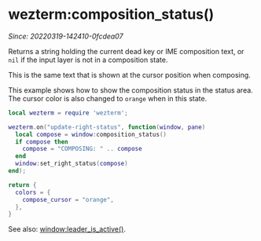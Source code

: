# wezterm:composition_status()

*Since: 20220319-142410-0fcdea07*

Returns a string holding the current dead key or IME composition text,
or `nil` if the input layer is not in a composition state.

This is the same text that is shown at the cursor position when composing.

This example shows how to show the composition status in the status area.
The cursor color is also changed to `orange` when in this state.

```lua
local wezterm = require 'wezterm';

wezterm.on("update-right-status", function(window, pane)
  local compose = window:composition_status()
  if compose then
    compose = "COMPOSING: " .. compose
  end
  window:set_right_status(compose)
end);

return {
  colors = {
    compose_cursor = "orange",
  },
}
```

See also: [window:leader_is_active()](leader_is_active.md).

